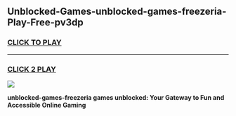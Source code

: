 
## Unblocked-Games-unblocked-games-freezeria-Play-Free-pv3dp
<h3>
<a href="https://premium76.site?title=unblocked-games-freezeria&ref=10A">CLICK TO PLAY</a></h3>
<hr>

<h3>
<a href="https://premium76.site?title=unblocked-games-freezeria&ref=10A">CLICK 2 PLAY</a>
  
</h3>

<a href="https://premium76.site?title=unblocked-games-freezeria&ref=10A"><img src="https://clearcache.store/games.png"></a>


**unblocked-games-freezeria games unblocked: Your Gateway to Fun and Accessible Online Gaming**
